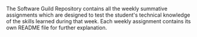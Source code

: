 The Software Guild Repository contains all the weekly summative assignments which are designed to test the student's technical knowledge of the skills learned during that week.  Each weekly assignment contains its own README file for further explanation.  
